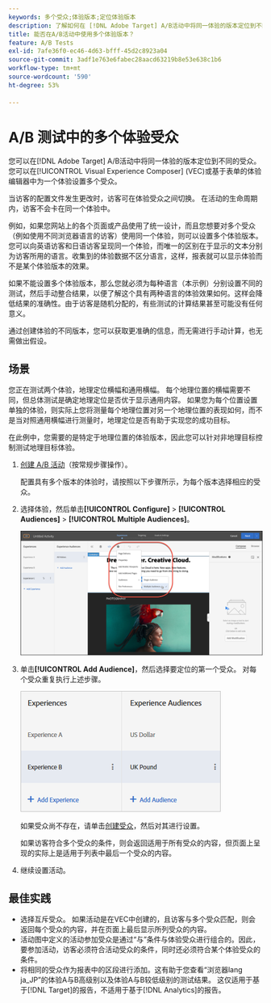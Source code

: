 ```yaml
---
keywords: 多个受众;体验版本;定位体验版本
description: 了解如何在 [!DNL Adobe Target] A/B活动中将同一体验的版本定位到不同的受众。
title: 能否在A/B活动中使用多个体验版本？
feature: A/B Tests
exl-id: 7afe36f0-ec46-4d63-bfff-45d2c8923a04
source-git-commit: 3adf1e763e6fabec28aacd63219b8e53e638c1b6
workflow-type: tm+mt
source-wordcount: '590'
ht-degree: 53%

---
```


# A/B 测试中的多个体验受众

您可以在[!DNL Adobe Target] A/B活动中将同一体验的版本定位到不同的受众。 您可以在[!UICONTROL Visual Experience Composer] (VEC)或基于表单的体验编辑器中为一个体验设置多个受众。

当访客的配置文件发生更改时，访客可在体验受众之间切换。 在活动的生命周期内，访客不会卡在同一个体验中。

例如，如果您网站上的各个页面或产品使用了统一设计，而且您想要对多个受众（例如使用不同浏览器语言的访客）使用同一个体验，则可以设置多个体验版本。您可以向英语访客和日语访客呈现同一个体验，而唯一的区别在于显示的文本分别为访客所用的语言。收集到的体验数据不区分语言，这样，报表就可以显示体验而不是某个体验版本的效果。

如果不能设置多个体验版本，那么您就必须为每种语言（本示例）分别设置不同的测试，然后手动整合结果，以便了解这个具有两种语言的体验效果如何。这样会降低结果的准确性。由于访客是随机分配的，有些测试的计算结果甚至可能没有任何意义。

通过创建体验的不同版本，您可以获取更准确的信息，而无需进行手动计算，也无需做出假设。

## 场景

您正在测试两个体验，地理定位横幅和通用横幅。 每个地理位置的横幅需要不同，但总体测试是确定地理定位是否优于显示通用内容。 如果您为每个位置设置单独的体验，则实际上您将测量每个地理位置对另一个地理位置的表现如何，而不是当对照通用横幅进行测量时，地理定位是否有助于实现您的成功目标。

在此例中，您需要的是特定于地理位置的体验版本，因此您可以针对非地理目标控制测试地理目标体验。

1. [创建 A/B 活动](/help/main/c-activities/t-test-ab/t-test-create-ab/test-create-ab.md)（按常规步骤操作）。

   配置具有多个版本的体验时，请按照以下步骤所示，为每个版本选择相应的受众。

1. 选择体验，然后单击&#x200B;**[!UICONTROL Configure]** > **[!UICONTROL Audiences]** > **[!UICONTROL Multiple Audiences]**。

   ![“多个受众”选项](/help/main/c-activities/t-test-ab/t-test-create-ab/assets/multiple-audiences-new.png)

1. 单击&#x200B;**[!UICONTROL Add Audience]**，然后选择要定位的第一个受众。 对每个受众重复执行上述步骤。

   ![exp-versions图像](assets/exp-versions.png)

   如果受众尚不存在，请单击[创建受众](/help/main/c-target/c-audiences/create-audience.md#task_E18BD77A9A8F4ED0AC50569F94556558)，然后对其进行设置。

   如果访客符合多个受众的条件，则会返回适用于所有受众的内容，但页面上呈现的实际上是适用于列表中最后一个受众的内容。

1. 继续设置活动。

## 最佳实践

* 选择互斥受众。 如果活动是在VEC中创建的，且访客与多个受众匹配，则会返回每个受众的内容，并在页面上最后显示所列受众的内容。
* 活动图中定义的活动参加受众是通过“与”条件与体验受众进行组合的。因此，要参加活动，访客必须符合活动受众的条件，同时还必须符合某个体验受众的条件。
* 将相同的受众作为报表中的区段进行添加。这有助于您查看“浏览器lang ja_JP”的体验A与B高级别以及体验A与B较低级别的测试结果。 这仅适用于基于[!DNL Target]的报告，不适用于基于[!DNL Analytics]的报告。
